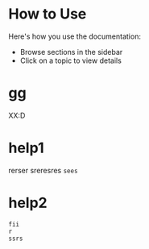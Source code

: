# How to Use

Here's how you use the documentation:

- Browse sections in the sidebar
- Click on a topic to view details

# gg
XX:D


# help1
rerser
sreresres
`sees`

# help2

```
fii
r
ssrs
```